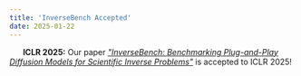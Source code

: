 ```yaml
---
title: 'InverseBench Accepted'
date: 2025-01-22
---
```


&nbsp;&nbsp;&nbsp;&nbsp;&nbsp; **ICLR 2025:** Our paper *["InverseBench: Benchmarking Plug-and-Play Diffusion Models for Scientific Inverse Problems"](https://openreview.net/forum?id=U3PBITXNG6&noteId=ZwQU335oj6)* is accepted to ICLR 2025!